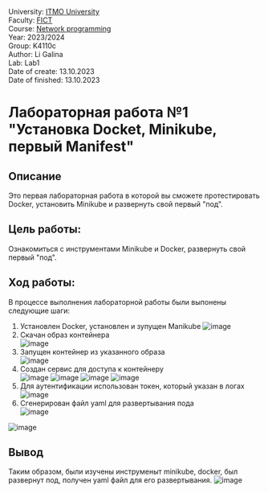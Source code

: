 University: [ITMO University](https://itmo.ru/ru/) <br/>
Faculty: [FICT](https://fict.itmo.ru) <br/>
Course: [Network programming](https://github.com/itmo-ict-faculty/network-programming) <br/>
Year: 2023/2024 <br/>
Group: K4110c <br/>
Author: Li Galina <br/>
Lab: Lab1 <br/>
Date of create: 13.10.2023 <br/>
Date of finished: 13.10.2023 <br/>

# Лабораторная работа №1 "Установка Docket, Minikube, первый Manifest"

## Описание
   Это первая лабораторная работа в которой вы сможете протестировать Docker, установить Minikube и развернуть свой первый "под".

## Цель работы:
   Ознакомиться с инструментами Minikube и Docker, развернуть свой первый "под".

## Ход работы:
   В процессе выполнения лабораторной работы были выпонены следующие шаги:
   1. Установлен Docker, установлен и зупущен Manikube
![image](https://github.com/Geetork/Introduction-to-distributed-technologies/assets/58363643/d74ba282-e4aa-4e2c-a22f-a8f2b3ba3215)
   2. Скачан образ контейнера <br>
![image](https://github.com/Geetork/Introduction-to-distributed-technologies/assets/58363643/933492e1-c900-40e7-afb8-3b6dfc30ede3)
   3. Запущен контейнер из указанного образа <br>
![image](https://github.com/Geetork/Introduction-to-distributed-technologies/assets/58363643/8a6083bc-d9ed-4694-837f-d58c75e18b11)
   4. Создан сервис для доступа к контейнеру <br>
![image](https://github.com/Geetork/Introduction-to-distributed-technologies/assets/58363643/393dfc98-463a-4ea7-b12b-f13d82e3bace)
![image](https://github.com/Geetork/Introduction-to-distributed-technologies/assets/58363643/25b6e8fc-2fb2-4395-b64c-06a94f557976)
![image](https://github.com/Geetork/Introduction-to-distributed-technologies/assets/58363643/c13096e0-54d1-4303-b902-41e4cf3bcc6c)
![image](https://github.com/Geetork/Introduction-to-distributed-technologies/assets/58363643/c201af78-d8f8-48f0-a723-94f0b7d54c25)
   5. Для аутентификации использован токен, который указан в логах <br>
![image](https://github.com/Geetork/Introduction-to-distributed-technologies/assets/58363643/67659dce-b561-48e5-908e-1919b72179dc)
   6. Сгенерирован файл yaml для развертывания пода <br>
![image](https://github.com/Geetork/Introduction-to-distributed-technologies/assets/58363643/09a53feb-fc44-4d9f-a9d0-2c869763a096)

![image](https://github.com/Geetork/Introduction-to-distributed-technologies/assets/58363643/c07b5892-ad17-4a5e-97ae-fe1225786ea1)

## Вывод
Таким образом, были изучены инструменыт minikube, docker, был развернут под, получен yaml файл для его развертывания.
![image](https://github.com/Geetork/Introduction-to-distributed-technologies/assets/58363643/298b1993-a20a-42a1-a052-1ae83fa71177)
